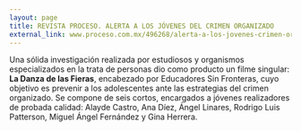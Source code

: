 ```yaml
---
layout: page
title: REVISTA PROCESO. ALERTA A LOS JÓVENES DEL CRIMEN ORGANIZADO
external_link: www.proceso.com.mx/496268/alerta-a-los-jovenes-crimen-organizado
---
```


Una sólida investigación realizada por estudiosos y organismos especializados en la trata de personas dio como producto un filme singular: **La Danza de las Fieras**, encabezado por Educadores Sin Fronteras, cuyo objetivo es prevenir a los adolescentes ante las estrategias del crimen organizado. Se compone de seis cortos, encargados a jóvenes realizadores de probada calidad: Alayde Castro, Ana Díez, Ángel Linares, Rodrigo
Luis Patterson, Miguel Ángel Fernández y Gina Herrera.

